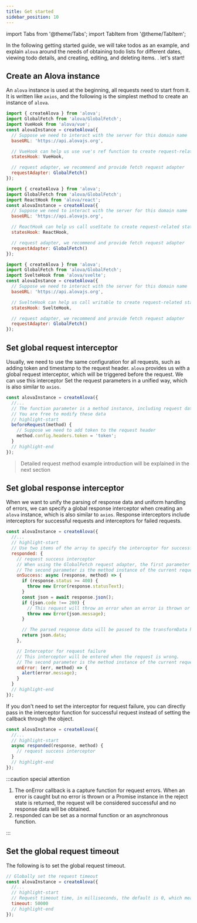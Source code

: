```yaml
---
title: Get started
sidebar_position: 10
---
```


import Tabs from '@theme/Tabs';
import TabItem from '@theme/TabItem';

In the following getting started guide, we will take todos as an example, and explain `alova` around the needs of obtaining todo lists for different dates, viewing todo details, and creating, editing, and deleting items. . let's start!

## Create an Alova instance

An `alova` instance is used at the beginning, all requests need to start from it. It is written like `axios`, and the following is the simplest method to create an instance of `alova`.

<Tabs groupId="framework">
<TabItem value="1" label="vue">

```javascript
import { createAlova } from 'alova';
import GlobalFetch from 'alova/GlobalFetch';
import VueHook from 'alova/vue';
const alovaInstance = createAlova({
  // Suppose we need to interact with the server for this domain name
  baseURL: 'https://api.alovajs.org',

  // VueHook can help us use vue's ref function to create request-related states that can be managed by Alova, including request state loading, response data data, request error object error, etc. (details to follow)
  statesHook: VueHook,

  // request adapter, we recommend and provide fetch request adapter
  requestAdapter: GlobalFetch()
});
```

</TabItem>
<TabItem value="2" label="react">

```javascript
import { createAlova } from 'alova';
import GlobalFetch from 'alova/GlobalFetch';
import ReactHook from 'alova/react';
const alovaInstance = createAlova({
  // Suppose we need to interact with the server for this domain name
  baseURL: 'https://api.alovajs.org',

  // ReactHook can help us call useState to create request-related states that can be managed by Alova, including request state loading, response data data, request error object error, etc. (details to follow)
  statesHook: ReactHook,

  // request adapter, we recommend and provide fetch request adapter
  requestAdapter: GlobalFetch()
});
```

</TabItem>
<TabItem value="3" label="svelte">

```javascript
import { createAlova } from 'alova';
import GlobalFetch from 'alova/GlobalFetch';
import SvelteHook from 'alova/svelte';
const alovaInstance = createAlova({
  // Suppose we need to interact with the server for this domain name
  baseURL: 'https://api.alovajs.org',

  // SvelteHook can help us call writable to create request-related states that can be managed by Alova, including request state loading, response data data, request error object error, etc. (details to follow)
  statesHook: SvelteHook,

  // request adapter, we recommend and provide fetch request adapter
  requestAdapter: GlobalFetch()
});
```

</TabItem>
</Tabs>

## Set global request interceptor

Usually, we need to use the same configuration for all requests, such as adding token and timestamp to the request header. `alova` provides us with a global request interceptor, which will be triggered before the request. We can use this interceptor Set the request parameters in a unified way, which is also similar to `axios`.

```javascript
const alovaInstance = createAlova({
  //...
  // The function parameter is a method instance, including request data such as url, params, data, headers, etc.
  // You are free to modify these data
  // highlight-start
  beforeRequest(method) {
    // Suppose we need to add token to the request header
    method.config.headers.token = 'token';
  }
  // highlight-end
});
```

> Detailed request method example introduction will be explained in the next section

## Set global response interceptor

When we want to unify the parsing of response data and uniform handling of errors, we can specify a global response interceptor when creating an `alova` instance, which is also similar to `axios`. Response interceptors include interceptors for successful requests and interceptors for failed requests.

```javascript
const alovaInstance = createAlova({
  //...
  // highlight-start
  // Use two items of the array to specify the interceptor for successful request and the interceptor for failed request
  responded: {
    // request success interceptor
    // When using the GlobalFetch request adapter, the first parameter receives the Response object
    // The second parameter is the method instance of the current request, you can use it to synchronize the configuration information before and after the request
    onSuccess: async (response, method) => {
      if (response.status >= 400) {
        throw new Error(response.statusText);
      }
      const json = await response.json();
      if (json.code !== 200) {
        // This request will throw an error when an error is thrown or a Promise instance in the reject state is returned
        throw new Error(json.message);
      }

      // The parsed response data will be passed to the transformData hook function of the method instance, and these functions will be explained later
      return json.data;
    },

    // Interceptor for request failure
    // This interceptor will be entered when the request is wrong.
    // The second parameter is the method instance of the current request, you can use it to synchronize the configuration information before and after the request
    onError: (err, method) => {
      alert(error.message);
    }
  }
  // highlight-end
});
```

If you don't need to set the interceptor for request failure, you can directly pass in the interceptor function for successful request instead of setting the callback through the object.

```javascript
const alovaInstance = createAlova({
  //...
  // highlight-start
  async responded(response, method) {
    // request success interceptor
  }
  // highlight-end
});
```

:::caution special attention

1. The onError callback is a capture function for request errors. When an error is caught but no error is thrown or a Promise instance in the reject state is returned, the request will be considered successful and no response data will be obtained.
2. responded can be set as a normal function or an asynchronous function.

:::

## Set the global request timeout

The following is to set the global request timeout.

```javascript
// Globally set the request timeout
const alovaInstance = createAlova({
  //...
  // highlight-start
  // Request timeout time, in milliseconds, the default is 0, which means never timeout
  timeout: 50000
  // highlight-end
});
```

